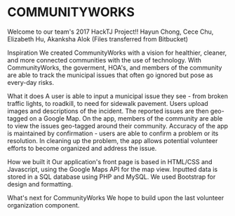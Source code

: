 # COMMUNITYWORKS #

Welcome to our team's 2017 HackTJ Project!!
Hayun Chong, Cece Chu, Elizabeth Hu, Akanksha Alok
(Files transferred from Bitbucket)

Inspiration
We created CommunityWorks with a vision for healthier, cleaner, and more connected communities with the use of technology. With CommunityWorks, the goverment, HOA's, and members of the community are able to track the municipal issues that often go ignored but pose as every-day risks.

What it does
A user is able to input a municipal issue they see - from broken traffic lights, to roadkill, to need for sidewalk pavement. Users upload images and descriptions of the incident. The reported issues are then geo-tagged on a Google Map. On the app, members of the community are able to view the issues geo-tagged around their community. Accuracy of the app is maintained by confirmation - users are able to confirm a problem or its resolution. In cleaning up the problem, the app allows potential volunteer efforts to become organized and address the issue.

How we built it
Our application's front page is based in HTML/CSS and Javascript, using the Google Maps API for the map view. Inputted data is stored in a SQL database using PHP and MySQL. We used Bootstrap for design and formatting.

What's next for CommunityWorks
We hope to build upon the last volunteer organization component.
